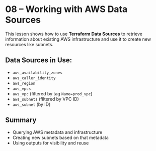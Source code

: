 # 08 – Working with AWS Data Sources

This lesson shows how to use **Terraform Data Sources** to retrieve information about existing AWS infrastructure and use it to create new resources like subnets.

## Data Sources in Use:
- `aws_availability_zones`
- `aws_caller_identity`
- `aws_region`
- `aws_vpcs`
- `aws_vpc` (filtered by tag `Name=prod_vpc`)
- `aws_subnets` (filtered by VPC ID)
- `aws_subnet` (by ID)

## Summary
- Querying AWS metadata and infrastructure
- Creating new subnets based on that metadata
- Using outputs for visibility and reuse
